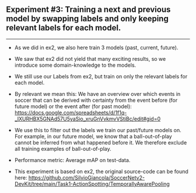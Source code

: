 ## Experiment #3: Training a next and previous model by swapping labels and only keeping relevant labels for each model.
---
- As we did in ex2, we also here train 3 models (past, current, future).
- We saw that ex2 did not yield that many exciting results, so we introduce some domain-knowledge to the models. 
- We still use our Labels from ex2, but train on only the relevant labels for each model. 
- By relevant we mean this: We have an overview over which events in soccer that can be derived with certainty from the event before (for future model) or the event after (for past model): https://docs.google.com/spreadsheets/d/1f1q-_IXURHBX5GNAd57U5yaSio_xruGnVvkmvVStiBc/edit#gid=0
- We use this to filter out the labels we train our past/future models on. For example, in our future model, we know that a ball-out-of-play cannot be inferred from what happened before it. We therefore exclude all training examples of ball-out-of-play. 

-  Performance metric: Average mAP on test-data. 
- This experiment is based on ex2, the original source-code can be found here: https://github.com/SilvioGiancola/SoccerNetv2-DevKit/tree/main/Task1-ActionSpotting/TemporallyAwarePooling